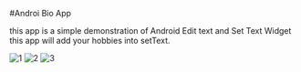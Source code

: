 #Androi Bio App

this app is a simple demonstration of Android Edit text and Set Text Widget
this app will add your hobbies into setText.

![1](https://github.com/rohitbalage/bio_android_learning_app/assets/35831574/b48403b7-03e2-4dc8-8214-9fb73af8d20b)
![2](https://github.com/rohitbalage/bio_android_learning_app/assets/35831574/db5596d3-7a46-40f1-baff-20aed47cd02b)
![3](https://github.com/rohitbalage/bio_android_learning_app/assets/35831574/8a2c6d4f-2efd-4b02-90ec-61871c4cedb0)
